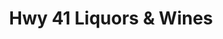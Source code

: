 ---
title: "Hwy 41 Liquors & Wines"
url: /cedar-hill/hwy-41-liquors-und-wines/
shop: Spirituosen
---